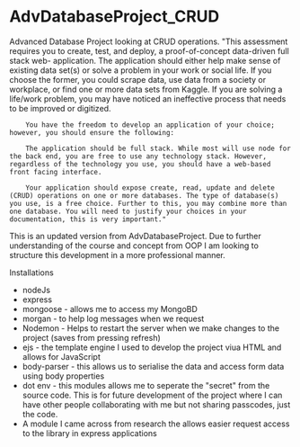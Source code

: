 # AdvDatabaseProject_CRUD
Advanced Database Project looking at CRUD operations.
        "This assessment requires you to create, test, and deploy, a proof-of-concept data-driven full stack web- application. The application should either help make sense of existing data set(s) or solve a problem in your work or social life. If you choose the former, you could scrape data, use data from a society or workplace, or find one or more data sets from Kaggle. If you are solving a life/work problem, you may have noticed an
        ineffective process that needs to be improved or digitized.

        You have the freedom to develop an application of your choice; however, you should ensure the following:

        The application should be full stack. While most will use node for the back end, you are free to use any technology stack. However, regardless of the technology you use, you should have a web-based front facing interface.

        Your application should expose create, read, update and delete (CRUD) operations on one or more databases. The type of database(s) you use, is a free choice. Further to this, you may combine more than one database. You will need to justify your choices in your documentation, this is very important."

This is an updated version from AdvDatabaseProject.
Due to further understanding of the course and concept from OOP I am looking to structure this development in a more professional manner.

Installations
- nodeJs
- express
- mongoose - allows me to access my MongoBD
- morgan - to help log messages when we request
- Nodemon - Helps to restart the server when we make changes to the project (saves from pressing refresh)
- ejs - the template engine I used to develop the project viua HTML and allows for JavaScript
- body-parser - this allows us to serialise the data and access form data using body properties
- dot env - this modules allows me to seperate the "secret" from the source code. This is for future development of the project where I can have other people collaborating with me but not sharing passcodes, just the code.
- A module I came across from research the allows easier request access to the library in express applications

